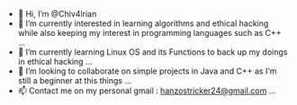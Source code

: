 - 👋 Hi, I’m @Chiv4lrian
- 👀 I’m currently interested in learning algorithms and ethical hacking while also keeping my interest in programming languages such as C++ ...
- 🌱 I’m currently learning Linux OS and its Functions to back up my doings in ethical hacking ...
- 💞️ I’m looking to collaborate on simple projects in Java and C++ as I'm still a beginner at this things ...
- 📫 Contact me on my personal gmail : hanzostricker24@gmail.com ...

